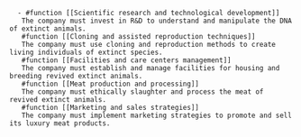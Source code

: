       - #function [[Scientific research and technological development]]
       The company must invest in R&D to understand and manipulate the DNA of extinct animals.
       #function [[Cloning and assisted reproduction techniques]]
       The company must use cloning and reproduction methods to create living individuals of extinct species.
       #function [[Facilities and care centers management]]
       The company must establish and manage facilities for housing and breeding revived extinct animals.
       #function [[Meat production and processing]]
       The company must ethically slaughter and process the meat of revived extinct animals.
       #function [[Marketing and sales strategies]]
       The company must implement marketing strategies to promote and sell its luxury meat products.



